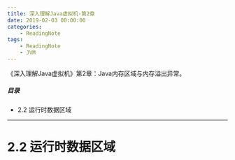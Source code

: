```yaml
---
title: 深入理解Java虚拟机-第2章
date: 2019-02-03 00:00:00
categories:
    - ReadingNote
tags:
    - ReadingNote
    - JVM
---
```


《深入理解Java虚拟机》第2章：Java内存区域与内存溢出异常。

<!-- more -->

##### 目录
+ 2.2 运行时数据区域

---
# 2.2 运行时数据区域